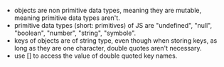 - objects are non primitive data types, meaning they are mutable, meaning primitive data types aren't. 
- primitive data types (short: primitives) of JS are "undefined", "null", "boolean", "number", "string", "symbole".
- keys of objects are of string type, even though when storing keys, as long as they are one character, double quotes aren't necessary.
- use [] to access the value of double quoted key names. 